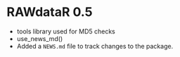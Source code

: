 # RAWdataR 0.5

* tools library used for MD5 checks
* use_news_md()
* Added a `NEWS.md` file to track changes to the package.
